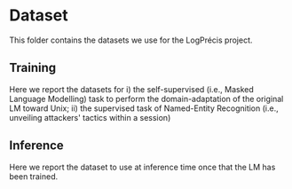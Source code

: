# Dataset

This folder contains the datasets we use for the LogPrécis project.

## Training

Here we report the datasets for i) the self-supervised (i.e., Masked Language Modelling) task to perform the domain-adaptation of the original LM toward Unix; ii) the supervised task of Named-Entity Recognition (i.e., unveiling attackers' tactics within a session)

## Inference

Here we report the dataset to use at inference time once that the LM has been trained.
